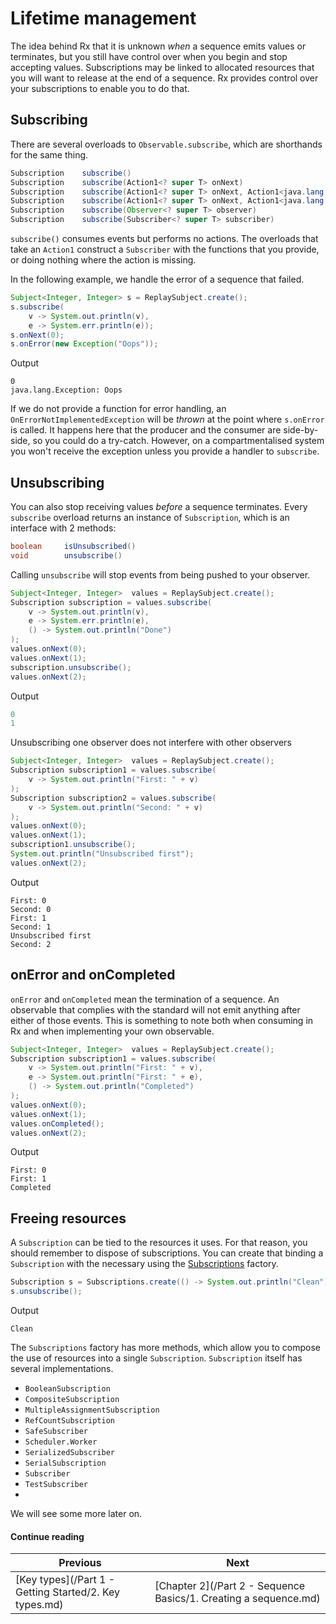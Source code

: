 # Lifetime management

The idea behind Rx that it is unknown *when* a sequence emits values or terminates, but you still have control over when you begin and stop accepting values. Subscriptions may be linked to allocated resources that you will want to release at the end of a sequence. Rx provides control over your subscriptions to enable you to do that.

## Subscribing

There are several overloads to `Observable.subscribe`, which are shorthands for the same thing.

```java
Subscription 	subscribe()
Subscription 	subscribe(Action1<? super T> onNext)
Subscription 	subscribe(Action1<? super T> onNext, Action1<java.lang.Throwable> onError)
Subscription 	subscribe(Action1<? super T> onNext, Action1<java.lang.Throwable> onError, Action0 onComplete)
Subscription 	subscribe(Observer<? super T> observer)
Subscription 	subscribe(Subscriber<? super T> subscriber)
```

`subscribe()` consumes events but performs no actions. The overloads that take an `Action1` construct a `Subscriber` with the functions that you provide, or doing nothing where the action is missing.

In the following example, we handle the error of a sequence that failed.

```java
Subject<Integer, Integer> s = ReplaySubject.create();
s.subscribe(
    v -> System.out.println(v),
    e -> System.err.println(e));
s.onNext(0);
s.onError(new Exception("Oops"));
```

Output
```
0
java.lang.Exception: Oops
```

If we do not provide a function for error handling, an `OnErrorNotImplementedException` will be *thrown* at the point where `s.onError` is called. It happens here that the producer and the consumer are side-by-side, so you could do a try-catch. However, on a compartmentalised system you won't receive the exception unless you provide a handler to `subscribe`.

## Unsubscribing

You can also stop receiving values *before* a sequence terminates. Every `subscribe` overload returns an instance of `Subscription`, which is an interface with 2 methods:

```java
boolean 	isUnsubscribed()
void 	    unsubscribe()
```

Calling `unsubscribe` will stop events from being pushed to your observer.

```java
Subject<Integer, Integer>  values = ReplaySubject.create();
Subscription subscription = values.subscribe(
    v -> System.out.println(v),
    e -> System.err.println(e),
    () -> System.out.println("Done")
);
values.onNext(0);
values.onNext(1);
subscription.unsubscribe();
values.onNext(2);
```

Output
```java
0
1
```

Unsubscribing one observer does not interfere with other observers

```java
Subject<Integer, Integer>  values = ReplaySubject.create();
Subscription subscription1 = values.subscribe(
    v -> System.out.println("First: " + v)
);
Subscription subscription2 = values.subscribe(
	v -> System.out.println("Second: " + v)
);
values.onNext(0);
values.onNext(1);
subscription1.unsubscribe();
System.out.println("Unsubscribed first");
values.onNext(2);
```
		
Output
```
First: 0
Second: 0
First: 1
Second: 1
Unsubscribed first
Second: 2
```

## onError and onCompleted

`onError` and `onCompleted` mean the termination of a sequence. An observable that complies with the standard will not emit anything after either of those events. This is something to note both when consuming in Rx and when implementing your own observable.

```java
Subject<Integer, Integer>  values = ReplaySubject.create();
Subscription subscription1 = values.subscribe(
    v -> System.out.println("First: " + v),
    e -> System.out.println("First: " + e),
    () -> System.out.println("Completed")
);
values.onNext(0);
values.onNext(1);
values.onCompleted();
values.onNext(2);
```

Output
```
First: 0
First: 1
Completed
```

## Freeing resources

A `Subscription` can be tied to the resources it uses. For that reason, you should remember to dispose of subscriptions. You can create that binding a `Subscription` with the necessary using the [Subscriptions](http://reactivex.io/RxJava/javadoc/rx/subscriptions/Subscriptions.html) factory.

```java
Subscription s = Subscriptions.create(() -> System.out.println("Clean"));
s.unsubscribe();
```

Output
```
Clean
```

The `Subscriptions` factory has more methods, which allow you to compose the use of resources into a single `Subscription`. `Subscription` itself has several implementations.

* `BooleanSubscription`
* `CompositeSubscription`
* `MultipleAssignmentSubscription`
* `RefCountSubscription`
* `SafeSubscriber`
* `Scheduler.Worker`
* `SerializedSubscriber`
* `SerialSubscription`
* `Subscriber`
* `TestSubscriber`
* 

We will see some more later on.

#### Continue reading

| Previous | Next |
| --- | --- |
| [Key types](/Part 1 - Getting Started/2. Key types.md) | [Chapter 2](/Part 2 - Sequence Basics/1. Creating a sequence.md) |

